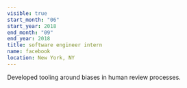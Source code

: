 ```yaml
---
visible: true
start_month: "06"
start_year: 2018
end_month: "09"
end_year: 2018
title: software engineer intern
name: facebook
location: New York, NY
---
```

Developed tooling around biases in human review processes.